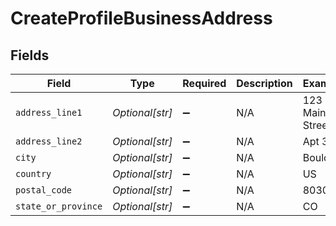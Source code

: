 # CreateProfileBusinessAddress


## Fields

| Field               | Type                | Required            | Description         | Example             |
| ------------------- | ------------------- | ------------------- | ------------------- | ------------------- |
| `address_line1`     | *Optional[str]*     | :heavy_minus_sign:  | N/A                 | 123 Main Street     |
| `address_line2`     | *Optional[str]*     | :heavy_minus_sign:  | N/A                 | Apt 302             |
| `city`              | *Optional[str]*     | :heavy_minus_sign:  | N/A                 | Boulder             |
| `country`           | *Optional[str]*     | :heavy_minus_sign:  | N/A                 | US                  |
| `postal_code`       | *Optional[str]*     | :heavy_minus_sign:  | N/A                 | 80301               |
| `state_or_province` | *Optional[str]*     | :heavy_minus_sign:  | N/A                 | CO                  |